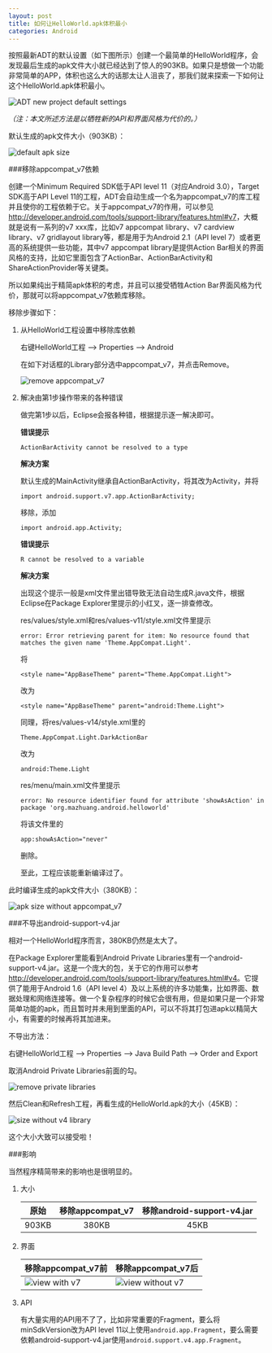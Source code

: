 ```yaml
---
layout: post
title: 如何让HelloWorld.apk体积最小
categories: Android
---
```


按照最新ADT的默认设置（如下图所示）创建一个最简单的HelloWorld程序，会发现最后生成的apk文件大小就已经达到了惊人的903KB。如果只是想做一个功能非常简单的APP，体积也这么大的话那太让人沮丧了，那我们就来探索一下如何让这个HelloWorld.apk体积最小。

![ADT new project default settings](/images/posts/android/new-project.png)

*（注：本文所述方法是以牺牲新的API和界面风格为代价的。）*

默认生成的apk文件大小（903KB）：

![default apk size](/images/posts/android/default-size.png)

###移除appcompat\_v7依赖

创建一个Minimum Required SDK低于API level 11（对应Android 3.0），Target SDK高于API Level 11的工程，ADT会自动生成一个名为appcompat\_v7的库工程并且使你的工程依赖于它。关于appcompat\_v7的作用，可以参见<http://developer.android.com/tools/support-library/features.html#v7>，大概就是说有一系列的v7 xxx库，比如v7 appcompat library、v7 cardview library、v7 gridlayout library等，都是用于为Android 2.1（API level 7）或者更高的系统提供一些功能，其中v7 appcompat library是提供Action Bar相关的界面风格的支持，比如它里面包含了ActionBar、ActionBarActivity和ShareActionProvider等关键类。

所以如果纯出于精简apk体积的考虑，并且可以接受牺牲Action Bar界面风格为代价，那就可以将appcompat\_v7依赖库移除。

移除步骤如下：

1. 从HelloWorld工程设置中移除库依赖

    右键HelloWorld工程 --> Properties --> Android
    
    在如下对话框的Library部分选中appcompat\_v7，并点击Remove。

    ![remove appcompat\_v7](/images/posts/android/remove-appcompat.png)

2. 解决由第1步操作带来的各种错误

    做完第1步以后，Eclipse会报各种错，根据提示逐一解决即可。

    **错误提示**

    ```
    ActionBarActivity cannot be resolved to a type
    ```

    **解决方案**

    默认生成的MainActivity继承自ActionBarActivity，将其改为Activity，并将

    ```
    import android.support.v7.app.ActionBarActivity;
    ```

    移除，添加

    ```
    import android.app.Activity;
    ```

    **错误提示**

    ```
    R cannot be resolved to a variable
    ```

    **解决方案**

    出现这个提示一般是xml文件里出错导致无法自动生成R.java文件，根据Eclipse在Package Explorer里提示的小红叉，逐一排查修改。

    res/values/style.xml和res/values-v11/style.xml文件里提示

    ```
    error: Error retrieving parent for item: No resource found that matches the given name 'Theme.AppCompat.Light'.
    ```

    将

    ```
    <style name="AppBaseTheme" parent="Theme.AppCompat.Light">
    ```
    
    改为

    ```
    <style name="AppBaseTheme" parent="android:Theme.Light">
    ```

    同理，将res/values-v14/style.xml里的

    ```
    Theme.AppCompat.Light.DarkActionBar
    ```

    改为

    ```
    android:Theme.Light
    ```

    res/menu/main.xml文件里提示

    ```
    error: No resource identifier found for attribute 'showAsAction' in package 'org.mazhuang.android.helloworld'
    ```

    将该文件里的

    ```
    app:showAsAction="never"
    ```

    删除。

    至此，工程应该能重新编译过了。

此时编译生成的apk文件大小（380KB）：

![apk size without appcompat\_v7](/images/posts/android/size-without-v7.png)

###不导出android-support-v4.jar

相对一个HelloWorld程序而言，380KB仍然是太大了。

在Package Explorer里能看到Android Private Libraries里有一个android-support-v4.jar。这是一个庞大的包，关于它的作用可以参考<http://developer.android.com/tools/support-library/features.html#v4>。它提供了能用于Android 1.6（API level 4）及以上系统的许多功能集，比如界面、数据处理和网络连接等。做一个复杂程序的时候它会很有用，但是如果只是一个非常简单功能的apk，而且暂时并未用到里面的API，可以不将其打包进apk以精简大小，有需要的时候再将其加进来。

不导出方法：

右键HelloWorld工程 --> Properties --> Java Build Path --> Order and Export

取消Android Private Libraries前面的勾。

![remove private libraries](/images/posts/android/private-library.png)

然后Clean和Refresh工程，再看生成的HelloWorld.apk的大小（45KB）：

![size without v4 library](/images/posts/android/size-without-v4.png)

这个大小大致可以接受啦！

###影响

当然程序精简带来的影响也是很明显的。

1. 大小

    |原始|移除appcompat\_v7|移除android-support-v4.jar|
    |:---:|:---:|:---:|
    |903KB|380KB|45KB|

1. 界面

    |移除appcompat\_v7前|移除appcompat\_v7后|
    |---|---|
    |![view with v7](/images/posts/android/view-with-v7.png)|![view without v7](/images/posts/android/view-without-v7.png)|

1. API

    有大量实用的API用不了了，比如非常重要的Fragment，要么将minSdkVersion改为API level 11以上使用`android.app.Fragment`，要么需要依赖android-support-v4.jar使用`android.support.v4.app.Fragment`。
